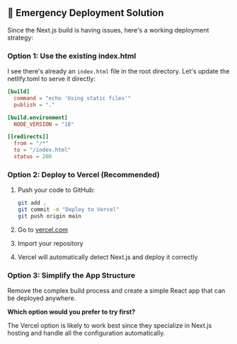 ## 🚀 **Emergency Deployment Solution**

Since the Next.js build is having issues, here's a working deployment strategy:

### Option 1: Use the existing index.html
I see there's already an `index.html` file in the root directory. Let's update the netlify.toml to serve it directly:

```toml
[build]
  command = "echo 'Using static files'"
  publish = "."

[build.environment]
  NODE_VERSION = "18"

[[redirects]]
  from = "/*"
  to = "/index.html"
  status = 200
```

### Option 2: Deploy to Vercel (Recommended)
1. Push your code to GitHub:
   ```bash
   git add .
   git commit -m "Deploy to Vercel"
   git push origin main
   ```

2. Go to [vercel.com](https://vercel.com)
3. Import your repository
4. Vercel will automatically detect Next.js and deploy it correctly

### Option 3: Simplify the App Structure
Remove the complex build process and create a simple React app that can be deployed anywhere.

**Which option would you prefer to try first?**

The Vercel option is likely to work best since they specialize in Next.js hosting and handle all the configuration automatically.
